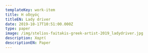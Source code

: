 ```yaml
---
templateKey: work-item
title: Η οδηγός
titleEN: Lady driver
date: 2019-10-17T10:51:00.000Z
type: paper
image: /img/stelios-faitakis-greek-artist-2019_ladydriver.jpg
description: Χαρτί
descriptionEN: Paper
---
```

